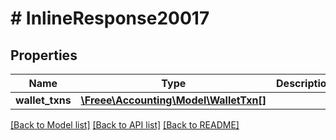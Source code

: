 # # InlineResponse20017

## Properties

Name | Type | Description | Notes
------------ | ------------- | ------------- | -------------
**wallet_txns** | [**\Freee\Accounting\Model\WalletTxn[]**](WalletTxn.md) |  | 

[[Back to Model list]](../../README.md#documentation-for-models) [[Back to API list]](../../README.md#documentation-for-api-endpoints) [[Back to README]](../../README.md)


